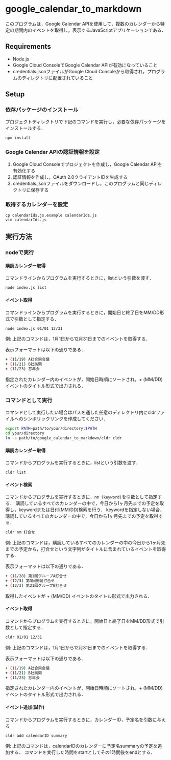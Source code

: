 # google_calendar_to_markdown
このプログラムは，Google Calendar APIを使用して，複数のカレンダーから特定の期間内のイベントを取得し，表示するJavaScriptアプリケーションである．

## Requirements
- Node.js
- Google Cloud ConsoleでGoogle Calendar APIが有効になっていること
- credentials.jsonファイルがGoogle Cloud Consoleから取得され，プログラムのディレクトリに配置されていること

## Setup
### 依存パッケージのインストール

プロジェクトディレクトリで下記のコマンドを実行し，必要な依存パッケージをインストールする．
``` bash
npm install
```

### Google Calendar APIの認証情報を設定

1. Google Cloud Consoleでプロジェクトを作成し，Google Calendar APIを有効化する
2. 認証情報を作成し，OAuth 2.0クライアントIDを生成する
3. credentials.jsonファイルをダウンロードし，このプログラムと同じディレクトリに保存する

### 取得するカレンダーを設定

```
cp calendarIds.js.example calendarIds.js
vim calendarIds.js
```

## 実行方法
### nodeで実行
#### 購読カレンダー取得
コマンドラインからプログラムを実行するときに，listという引数を渡す．
``` bash
node index.js list
```
#### イベント取得
コマンドラインからプログラムを実行するときに，開始日と終了日をMM/DD形式で引数として指定する．
``` bash
node index.js 01/01 12/31
```
例: 上記のコマンドは，1月1日から12月31日までのイベントを取得する．

表示フォーマットは以下の通りである．
``` bash
+ (11/19) A社合同会議
+ (11/21) B社訪問
+ (11/23) 忘年会
```
指定されたカレンダー内のイベントが，開始日時順にソートされ，+ (MM/DD) イベントのタイトル形式で出力される．

### コマンドとして実行

コマンドとして実行したい場合はパスを通した任意のディレクトリ内にcldrファイルへのシンボリックリンクを作成してください．

``` bash
export PATH=path/to/your/directory:$PATH
cd your/directory
ln -s path/to/google_calendar_to_markdown/cldr cldr
```

#### 購読カレンダー取得
コマンドからプログラムを実行するときに，listという引数を渡す．
``` bash
cldr list
```

#### イベント検索
コマンドからプログラムを実行するときに，`nm (keyword)`を引数として指定する．
購読しているすべてのカレンダーの中で，今日から1ヶ月先までの予定を取得し，keywordまたは日付(MM/DD)検索を行う．
keywordを指定しない場合，購読しているすべてのカレンダーの中で，今日から1ヶ月先までの予定を取得する．

``` bash
cldr nm 打合せ
```
例: 上記のコマンドは，購読しているすべてのカレンダーの中の今日から1ヶ月先までの予定から，打合せという文字列がタイトルに含まれているイベントを取得する．

表示フォーマットは以下の通りである．
``` bash
+ (11/28) 第1回グループA打合せ
+ (12/3) 第3回開発打合せ
+ (12/3) 第21回グループB打合せ
```

取得したイベントが + (MM/DD) イベントのタイトル形式で出力される．

#### イベント取得
コマンドからプログラムを実行するときに，開始日と終了日をMM/DD形式で引数として指定する．
``` bash
cldr 01/01 12/31
```
例: 上記のコマンドは，1月1日から12月31日までのイベントを取得する．

表示フォーマットは以下の通りである．
``` bash
+ (11/19) A社合同会議
+ (11/21) B社訪問
+ (11/23) 忘年会
```
指定されたカレンダー内のイベントが，開始日時順にソートされ，+ (MM/DD) イベントのタイトル形式で出力される．

#### イベント追加(試作)
コマンドからプログラムを実行するときに，カレンダーID，予定名を引数に与える
``` bash
cldr add calendarID summary
```
例: 上記のコマンドは，calendarIDのカレンダーに予定名summaryの予定を追加する．
コマンドを実行した時間をstartとしてその1時間後をendとする．